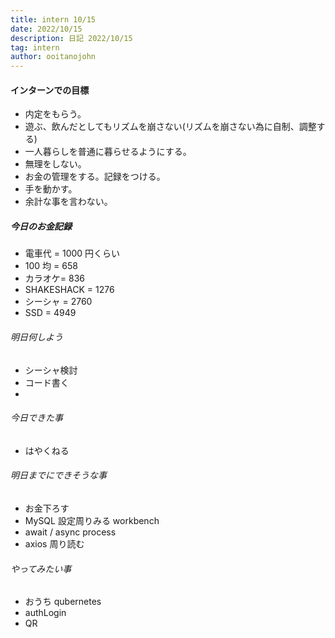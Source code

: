 ```yaml
---
title: intern 10/15
date: 2022/10/15
description: 日記 2022/10/15
tag: intern
author: ooitanojohn
---
```


#### インターンでの目標

- 内定をもらう。
- 遊ぶ、飲んだとしてもリズムを崩さない(リズムを崩さない為に自制、調整する)
- 一人暮らしを普通に暮らせるようにする。
- 無理をしない。
- お金の管理をする。記録をつける。
- 手を動かす。
- 余計な事を言わない。

##### 今日のお金記録

- 電車代 = 1000 円くらい
- 100 均 = 658
- カラオケ= 836
- SHAKESHACK = 1276
- シーシャ = 2760
- SSD = 4949

###### 明日何しよう

- シーシャ検討
- コード書く
-

###### 今日できた事

- はやくねる

###### 明日までにできそうな事

- お金下ろす
- MySQL 設定周りみる workbench
- await / async process
- axios 周り読む

###### やってみたい事

- おうち qubernetes
- authLogin
- QR
